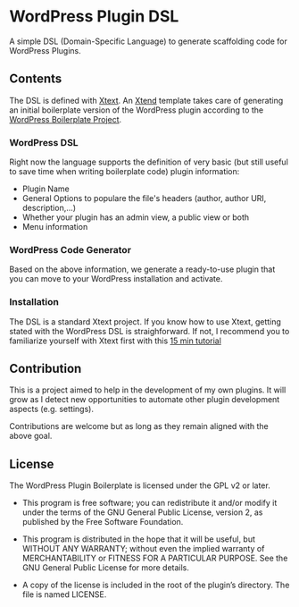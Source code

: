 # WordPress Plugin DSL
 A simple DSL (Domain-Specific Language) to generate scaffolding code for WordPress Plugins. 
 
## Contents

The DSL is defined with [Xtext](https://www.eclipse.org/Xtext/). An [Xtend](https://www.eclipse.org/xtend/) template takes care of generating an initial boilerplate version of the WordPress plugin according to the [WordPress Boilerplate Project](https://github.com/DevinVinson/WordPress-Plugin-Boilerplate).
 
 ### WordPress DSL
 Right now the language supports the definition of very basic (but still useful to save time when writing boilerplate code) plugin information:
 
 - Plugin Name
 - General Options to populare the file's headers (author, author URI, description,...)
 - Whether your plugin has an admin view, a public view or both
 - Menu information
 
  ### WordPress Code Generator
  Based on the above information, we generate a ready-to-use plugin that you can move to your WordPress installation and activate. 
  
  ### Installation
  The DSL is a standard Xtext project. If you know how to use Xtext, getting stated with the WordPress DSL is straighforward. If not, I   recommend you to familiarize yourself with Xtext first with this [15 min tutorial](https://www.eclipse.org/Xtext/documentation/102_domainmodelwalkthrough.html)
  
  
## Contribution
This is a project aimed to help in the development of my own plugins. It will grow as I detect new opportunities to automate other plugin development aspects (e.g. settings). 

Contributions are welcome but as long as they remain aligned with the above goal. 

## License
The WordPress Plugin Boilerplate is licensed under the GPL v2 or later.

* This program is free software; you can redistribute it and/or modify it under the terms of the GNU General Public License, version 2, as published by the Free Software Foundation.

* This program is distributed in the hope that it will be useful, but WITHOUT ANY WARRANTY; without even the implied warranty of MERCHANTABILITY or FITNESS FOR A PARTICULAR PURPOSE. See the GNU General Public License for more details.

* A copy of the license is included in the root of the plugin’s directory. The file is named LICENSE.
